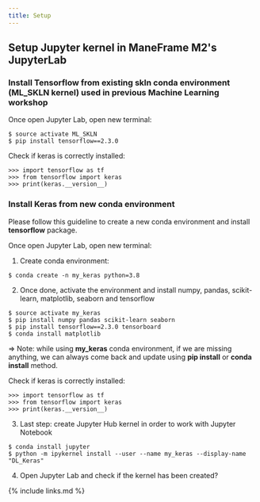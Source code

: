 ```yaml
---
title: Setup
---
```

Setup Jupyter kernel in ManeFrame M2's JupyterLab
---

### Install Tensorflow from existing skln conda environment (ML_SKLN kernel) used in previous Machine Learning workshop

Once open Jupyter Lab, open new terminal:

```
$ source activate ML_SKLN
$ pip install tensorflow==2.3.0
```

Check if keras is correctly installed:

```
>>> import tensorflow as tf
>>> from tensorflow import keras
>>> print(keras.__version__)
```

### Install Keras from new conda environment
Please follow this guideline to create a new conda environment and install **tensorflow** package.

Once open Jupyter Lab, open new terminal:

1. Create conda environment:

```
$ conda create -n my_keras python=3.8
```

2. Once done, activate the environment and install numpy, pandas, scikit-learn, matplotlib, seaborn and tensorflow


```
$ source activate my_keras
$ pip install numpy pandas scikit-learn seaborn
$ pip install tensorflow==2.3.0 tensorboard
$ conda install matplotlib 
```

=> Note: while using **my_keras** conda environment, if we are missing anything, we can always come back and update using **pip install**
or **conda install** method.

Check if keras is correctly installed:

```
>>> import tensorflow as tf
>>> from tensorflow import keras
>>> print(keras.__version__)
```

3. Last step: create Jupyter Hub kernel in order to work with Jupyter Notebook

```
$ conda install jupyter
$ python -m ipykernel install --user --name my_keras --display-name "DL_Keras"
```
4. Open Jupyter Lab and check if the kernel has been created?

{% include links.md %}

